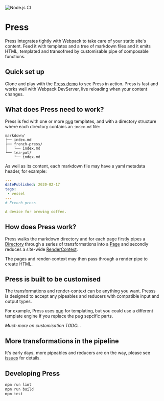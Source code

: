 ![Node.js CI](https://github.com/benglynn/press/workflows/Press%20CI/badge.svg) 

# Press

Press integrates tightly with Webpack to take care of your static site's
content. Feed it with templates and a tree of markdown files and it emits HTML,
templated and transofmed by customisable pipe of composable functions.

## Quick set up

Clone and play with the [Press demo][] to see Press in action. Press is fast and
works well with Webpack DevServer, live reloading when your content changes.

## What does Press need to work?

Press is fed with one or more [pug][] templates, and with a directory structure
where each directory contains an `index.md` file:
```
markdown/
├── index.md
├── french-press/
│   └── index.md
└── tea-pot/
    └── index.md
```

As well as its content, each markdown file may have a yaml metadata header, for
example:

```yaml
---
datePublished: 2020-02-17
tags:
 - vessel
---
# French press

A device for brewing coffee.
```

## How does Press work?

Press walks the markdown directory and for each page firstly pipes a
[Directory][] through a series of transformations into a [Page][] and secondly
reduces a site-wide [RenderContext][].

The pages and render-context may then pass through a render pipe to create
HTML.

## Press is built to be customised

The transformations and render-context can be anything you want. Presss is
designed to accept any pipeables and reducers with compatible input and output
types.

For example, Press uses [pug][] for templating, but you could use a different
template engine if you replace the pug sepcific parts.

*Much more on customisation TODO...*

## More transformations in the pipeline

It's early days, more pipeables and reducers are on the way, please see
[issues][] for details.

## Developing Press
```bash
npm run lint
npm run build
npm test
```

[Press demo]: https://github.com/benglynn/press-demo
[Directory]: ./src/types/directory.ts
[Page]: ./src/types/page.ts
[RenderContext]: ./src/types/render-context.ts
[Pug]: https://pugjs.org
[issues]: https://github.com/benglynn/press/issues